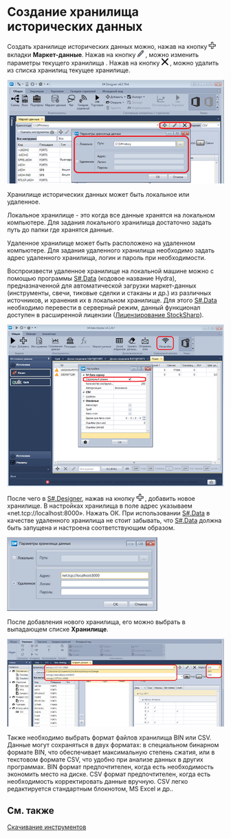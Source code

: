 # Создание хранилища исторических данных

Создать хранилище исторических данных можно, нажав на кнопку ![Designer Creating a repository of historical data 00](../images/Designer_Creating_repository_of_historical_data_00.png) вкладки **Маркет\-данные**. Нажав на кнопку ![Designer Creating a repository of historical data 01](../images/Designer_Creating_repository_of_historical_data_01.png) , можно изменить параметры текущего хранилища . Нажав на кнопку ![Designer Creating a repository of historical data 02](../images/Designer_Creating_repository_of_historical_data_02.png) , можно удалить из списка хранилищ текущее хранилище.

![Designer Creating a repository of historical data 03](../images/Designer_Creating_repository_of_historical_data_03.png)

Хранилище исторических данных может быть локальное или удаленное.

Локальное хранилище \- это когда все данные хранятся на локальном компьютере. Для задания локального хранилища достаточно задать путь до папки где хранятся данные.

Удаленное хранилище может быть расположено на удаленном компьютере. Для задания удаленного хранилища необходимо задать адрес удаленного хранилища, логин и пароль при необходимости. 

Воспроизвести удаленное хранилище на локальной машине можно с помощью программы [S\#.Data](Hydra.md) (кодовое название Hydra), предназначенной для автоматической загрузки маркет\-данных (инструменты, свечи, тиковые сделки и стаканы и др.) из различных источников, и хранения их в локальном хранилище. Для этого [S\#.Data](Hydra.md) необходимо перевести в серверный режим, данный функционал доступен в расширенной лицензии ([Лицензирование StockSharp](License.md)).

![Designer Creating a repository of historical data 04](../images/Designer_Creating_repository_of_historical_data_04.png)

После чего в [S\#.Designer](Designer.md), нажав на кнопку ![Designer Creating a repository of historical data 00](../images/Designer_Creating_repository_of_historical_data_00.png) , добавить новое хранилище. В настройках хранилища в поле адрес указываем «net.tcp:\/\/localhost:8000». Нажать ОК. При использовании [S\#.Data](Hydra.md) в качестве удаленного хранилища не стоит забывать, что [S\#.Data](Hydra.md) должна быть запущена и настроена соответствующим образом.

![Designer Creating a repository of historical data 05](../images/Designer_Creating_repository_of_historical_data_05.png)

После добавления нового хранилища, его можно выбрать в выпадающем списке **Хранилище**.

![Designer Creating a repository of historical data 06](../images/Designer_Creating_repository_of_historical_data_06.png)

Также необходимо выбрать формат файлов хранилища BIN или CSV. Данные могут сохраняться в двух форматах: в специальном бинарном формате BIN, что обеспечивает максимальную степень сжатия, или в текстовом формате CSV, что удобно при анализе данных в других программах. BIN формат предпочтителен, когда есть необходимость экономить место на диске. CSV формат предпочтителен, когда есть необходимость корректировать данные вручную. CSV легко редактируется стандартным блокнотом, MS Excel и др..

## См. также

[Скачивание инструментов](Designer_Download_instruments.md)
